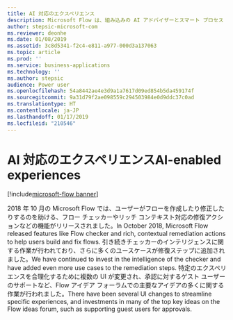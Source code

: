 ```yaml
---
title: AI 対応のエクスペリエンス
description: Microsoft Flow は、組み込みの AI アドバイザーとスマート プロセス デザイナーの拡大により、プロセスをより簡単にデジタル化することで、さまざまなスキルセットのユーザーが全体的な生産性を向上できるようにします。
author: stepsic-microsoft-com
ms.reviewer: deonhe
ms.date: 01/08/2019
ms.assetid: 3c8d5341-f2c4-e811-a977-000d3a137063
ms.topic: article
ms.prod: ''
ms.service: business-applications
ms.technology: ''
ms.author: stepsic
audience: Power user
ms.openlocfilehash: 54a8442ae4e3d9a1a7617d09ed854b5da459174f
ms.sourcegitcommit: 9a31d79f2ae098559c294503984e0d9ddc37c0ad
ms.translationtype: HT
ms.contentlocale: ja-JP
ms.lasthandoff: 01/17/2019
ms.locfileid: "210546"
---
```

# <a name="ai-enabled-experiences"></a><span data-ttu-id="ae042-103">AI 対応のエクスペリエンス</span><span class="sxs-lookup"><span data-stu-id="ae042-103">AI-enabled experiences</span></span>


[!include[microsoft-flow banner](../includes/microsoft-flow.md)]

<span data-ttu-id="ae042-104">2018 年 10 月の Microsoft Flow では、ユーザーがフローを作成したり修正したりするのを助ける、フロー チェッカーやリッチ コンテキスト対応の修復アクションなどの機能がリリースされました。</span><span class="sxs-lookup"><span data-stu-id="ae042-104">In October 2018, Microsoft Flow released features like Flow checker and rich, contextual remediation actions to help users build and fix flows.</span></span> <span data-ttu-id="ae042-105">引き続きチェッカーのインテリジェンスに関する作業が行われており、さらに多くのユースケースが修復ステップに追加されました。</span><span class="sxs-lookup"><span data-stu-id="ae042-105">We have continued to invest in the intelligence of the checker and have added even more use cases to the remediation steps.</span></span> <span data-ttu-id="ae042-106">特定のエクスペリエンスを合理化するために複数の UI が変更され、承認に対するゲスト ユーザーのサポートなど、Flow アイデア フォーラムでの主要なアイデアの多くに関する作業が行われました。</span><span class="sxs-lookup"><span data-stu-id="ae042-106">There have been several UI changes to streamline specific experiences, and investments in many of the top key ideas on the Flow ideas forum, such as supporting guest users for approvals.</span></span>
